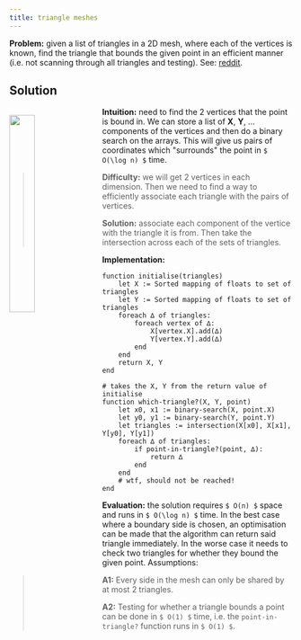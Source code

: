 ```yaml
---
title: triangle meshes
---
```


**Problem:** given a list of triangles in a 2D mesh, where each of the
vertices is known, find the triangle that bounds the given point in an
efficient manner (i.e. not scanning through all triangles and testing).
See: [reddit](https://www.reddit.com/r/algorithms/comments/58coqb/from_mesh_of_triangles_efficiently_find_the/).

## Solution

<img src="https://www.cs.cmu.edu/~quake/spiral.ele.a.2.gif" style="float: left; margin: 1em 1em 1em 0" width="30%" />

**Intuition:** need to find the 2 vertices that the point is bound in.
We can store a list of **X**, **Y**, ... components of the vertices
and then do a binary search on the arrays. This will give us pairs of
coordinates which "surrounds" the point in `$ O(\log n) $` time.

> **Difficulty:** we will get 2 vertices in each dimension. Then we
> need to find a way to efficiently associate each triangle with the
> pairs of vertices.
>
> **Solution:** associate each component of the vertice with the
> triangle it is from. Then take the intersection across each of the
> sets of triangles.

**Implementation:**

```
function initialise(triangles)
    let X := Sorted mapping of floats to set of triangles
    let Y := Sorted mapping of floats to set of triangles
    foreach ∆ of triangles:
        foreach vertex of ∆:
            X[vertex.X].add(∆)
            Y[vertex.Y].add(∆)
        end
    end
    return X, Y
end

# takes the X, Y from the return value of initialise
function which-triangle?(X, Y, point)
    let x0, x1 := binary-search(X, point.X)
    let y0, y1 := binary-search(Y, point.Y)
    let triangles := intersection(X[x0], X[x1], Y[y0], Y[y1])
    foreach ∆ of triangles:
        if point-in-triangle?(point, ∆):
            return ∆
        end
    end
    # wtf, should not be reached!
end
```

**Evaluation:** the solution requires `$ O(n) $` space and runs in
`$ O(\log n) $` time. In the best case where a boundary side is chosen,
an optimisation can be made that the algorithm can return said triangle
immediately. In the worse case it needs to check two triangles for whether
they bound the given point. Assumptions:

> **A1:** Every side in the mesh can only be shared by at most 2 triangles.
>
> **A2:** Testing for whether a triangle bounds a point can be done in
> `$ O(1) $` time, i.e. the `point-in-triangle?` function runs in
> `$ O(1) $`.
